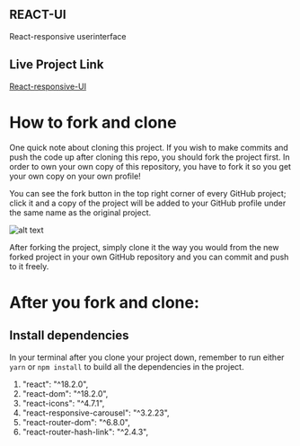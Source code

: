 ## REACT-UI

React-responsive userinterface

## Live Project Link

[React-responsive-UI](https://react-ui-new.netlify.app/)

# How to fork and clone

One quick note about cloning this project. If you wish to make commits and push the code up after cloning this repo, you should fork the project first. In order to own your own copy of this repository, you have to fork it so you get your own copy on your own profile!

You can see the fork button in the top right corner of every GitHub project; click it and a copy of the project will be added to your GitHub profile under the same name as the original project.

![alt text](https://i.ibb.co/1YN7SJ6/Screen-Shot-2019-07-01-at-2-02-40-AM.png "image to fork button")

After forking the project, simply clone it the way you would from the new forked project in your own GitHub repository and you can commit and push to it freely.

# After you fork and clone:

## Install dependencies

In your terminal after you clone your project down, remember to run either `yarn` or `npm install` to build all the dependencies in the project.

1. "react": "^18.2.0",
2. "react-dom": "^18.2.0",
3. "react-icons": "^4.7.1",
4. "react-responsive-carousel": "^3.2.23",
5. "react-router-dom": "^6.8.0",
6. "react-router-hash-link": "^2.4.3",
